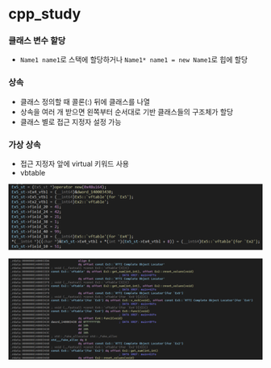 # cpp_study

### 클래스 변수 할당
- `Name1 name1`로 스택에 할당하거나 `Name1* name1 = new Name1`로 힙에 할당

### 상속
- 클래스 정의할 때 콜론(:) 뒤에 클래스를 나열
- 상속을 여러 개 받으면 왼쪽부터 순서대로 기반 클래스들의 구조체가 할당
- 클래스 별로 접근 지정자 설정 가능

### 가상 상속
- 접근 지정자 앞에 virtual 키워드 사용
- vbtable

![vtable](https://github.com/ssongk/cpp_study/blob/main/image/vtable.jpg)

![decompile](https://github.com/ssongk/cpp_study/blob/main/image/decompile.png)
